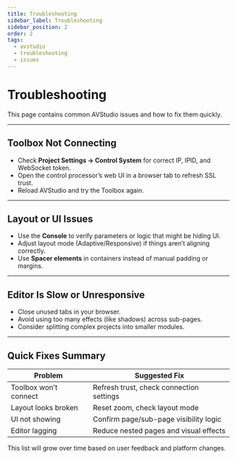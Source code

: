```yaml
---
title: Troubleshooting
sidebar_label: Troubleshooting
sidebar_position: 2
order: 2
tags:
  - avstudio
  - troubleshooting
  - issues
---
```


# Troubleshooting

This page contains common AVStudio issues and how to fix them quickly.

---

## Toolbox Not Connecting

- Check **Project Settings → Control System** for correct IP, IPID, and WebSocket token.
- Open the control processor’s web UI in a browser tab to refresh SSL trust.
- Reload AVStudio and try the Toolbox again.

---

## Layout or UI Issues

- Use the **Console** to verify parameters or logic that might be hiding UI.
- Adjust layout mode (Adaptive/Responsive) if things aren’t aligning correctly.
- Use **Spacer elements** in containers instead of manual padding or margins.

---

## Editor Is Slow or Unresponsive

- Close unused tabs in your browser.
- Avoid using too many effects (like shadows) across sub-pages.
- Consider splitting complex projects into smaller modules.

---

## Quick Fixes Summary

| Problem               | Suggested Fix                             |
|-----------------------|--------------------------------------------|
| Toolbox won’t connect | Refresh trust, check connection settings  |
| Layout looks broken   | Reset zoom, check layout mode             |
| UI not showing        | Confirm page/sub-page visibility logic    |
| Editor lagging        | Reduce nested pages and visual effects    |

This list will grow over time based on user feedback and platform changes.

